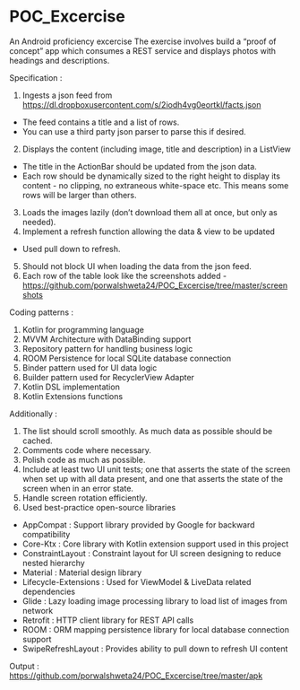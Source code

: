 # POC_Excercise
An Android proficiency excercise
The exercise involves build a “proof of concept” app which consumes a REST service and displays photos with
headings and descriptions.

Specification :

1. Ingests a json feed from https://dl.dropboxusercontent.com/s/2iodh4vg0eortkl/facts.json
  - The feed contains a title and a list of rows.
  - You can use a third party json parser to parse this if desired.
2. Displays the content (including image, title and description) in a ListView
  - The title in the ActionBar should be updated from the json data.
  - Each row should be dynamically sized to the right height to display its content - no clipping, no
extraneous white-space etc. This means some rows will be larger than others.
3. Loads the images lazily (don’t download them all at once, but only as needed).
4. Implement a refresh function allowing the data & view to be updated
  - Used pull down to refresh.
5. Should not block UI when loading the data from the json feed.
6. Each row of the table look like the screenshots added - https://github.com/porwalshweta24/POC_Excercise/tree/master/screenshots

Coding patterns :

1. Kotlin for programming language
2. MVVM Architecture with DataBinding support
3. Repository pattern for handling business logic
4. ROOM Persistence for local SQLite database connection
5. Binder pattern used for UI data logic
6. Builder pattern used for RecyclerView Adapter
7. Kotlin DSL implementation
8. Kotlin Extensions functions

Additionally :
1. The list should scroll smoothly. As much data as possible should be cached.
2. Comments code where necessary.
3. Polish code as much as possible.
4. Include at least two UI unit tests; one that asserts the state of the screen when set up with all data present,
and one that asserts the state of the screen when in an error state.
5. Handle screen rotation efficiently.
6. Used best-practice open-source libraries
  - AppCompat : Support library provided by Google for backward compatibility
  - Core-Ktx : Core library with Kotlin extension support used in this project
  - ConstraintLayout : Constraint layout for UI screen designing to reduce nested hierarchy
  - Material : Material design library
  - Lifecycle-Extensions : Used for ViewModel & LiveData related dependencies
  - Glide : Lazy loading image processing library to load list of images from network
  - Retrofit : HTTP client library for REST API calls
  - ROOM : ORM mapping persistence library for local database connection support
  - SwipeRefreshLayout : Provides ability to pull down to refresh UI content
  
  Output :
  https://github.com/porwalshweta24/POC_Excercise/tree/master/apk
